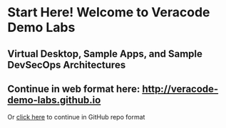 # Start Here! Welcome to Veracode Demo Labs

## Virtual Desktop, Sample Apps, and Sample DevSecOps Architectures

## Continue in web format here: http://veracode-demo-labs.github.io 

Or [click here](/index.md) to continue in GitHub repo format